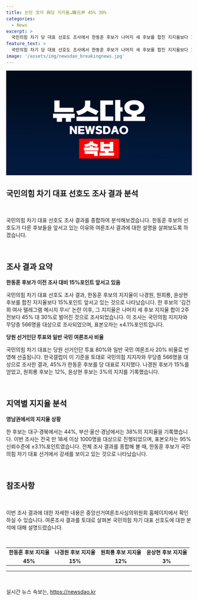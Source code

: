 ```yaml
---
title: 논란 文자 與당 지지율…韓元尹 45% 30%
categories:
  - News
excerpt: >
  국민의힘 차기 당 대표 선호도 조사에서 한동훈 후보가 나머지 세 후보를 합친 지지율보다 15%포인트 앞서고 있다는 여론조사 결과가 나왔다. 한 후보의 ‘김건희 여사 텔레그램 메시지 무시’ 논란 뒤 한 후보 지지율 대 나머지 세 후보 지지율 합이 2주 전에 비해 45% 대 30%로 증가했다. 이 기준을 토대로 국민의힘 지지자와 무당층 566명을 대상으로 조사한 결과 45%가 한 후보를 당 대표로 지지했다. 한 후보는 대구·경북에서는 44%, 부산·울산·경남에서는 38%의 지지율을 기록했다.
feature_text: >
  국민의힘 차기 당 대표 선호도 조사에서 한동훈 후보가 나머지 세 후보를 합친 지지율보다 15%포인트 앞서고 있다는 여론조사 결과가 나왔다. 한 후보의 ‘김건희 여사 텔레그램 메시지 무시’ 논란 뒤 한 후보 지지율 대 나머지 세 후보 지지율 합이 2주 전에 비해 45% 대 30%로 증가했다. 이 기준을 토대로 국민의힘 지지자와 무당층 566명을 대상으로 조사한 결과 45%가 한 후보를 당 대표로 지지했다. 한 후보는 대구·경북에서는 44%, 부산·울산·경남에서는 38%의 지지율을 기록했다.
image: '/assets/img/newsdao_breakingnews.jpg'
---
```


<p><img src="/assets/img/newsdao_breakingnews.jpg" alt="ontimetimes 속보" /></p>

<h2 data-ke-size="size20"><b>국민의힘 차기 대표 선호도 조사 결과 분석</b></h2>

<p data-ke-size="size16">&nbsp;</p>

<p>국민의힘 차기 대표 선호도 조사 결과를 종합하여 분석해보겠습니다. 한동훈 후보의 선호도가 다른 후보들을 앞서고 있는 이유와 여론조사 결과에 대한 설명을 살펴보도록 하겠습니다.</p>

<p data-ke-size="size16">&nbsp;</p>

<h2 data-ke-size="size26">조사 결과 요약</h2>

<p data-ke-size="size16"><b>한동훈 후보가 이전 조사 대비 15%포인트 앞서고 있음</b></p>

<p>국민의힘 차기 대표 선호도 조사 결과, 한동훈 후보의 지지율이 나경원, 원희룡, 윤상현 후보를 합친 지지율보다 15%포인트 앞서고 있는 것으로 나타났습니다. 한 후보의 '김건희 여사 텔레그램 메시지 무시' 논란 이후, 그 지지율은 나머지 세 후보 지지율 합이 2주 전보다 45% 대 30%로 벌어진 것으로 조사되었습니다. 이 조사는 국민의힘 지지자와 무당층 566명을 대상으로 조사되었으며, 표본오차는 ±4.1%포인트입니다.</p>

<p data-ke-size="size16"><b>당원 선거인단 투표와 일반 국민 여론조사 비율</b></p>

<p>국민의힘 차기 대표는 당원 선거인단 투표 80%와 일반 국민 여론조사 20% 비율로 반영해 선출됩니다. 한국갤럽이 이 기준을 토대로 국민의힘 지지자와 무당층 566명을 대상으로 조사한 결과, 45%가 한동훈 후보를 당 대표로 지지했다. 나경원 후보가 15%를 얻었고, 원희룡 후보는 12%, 윤상현 후보는 3%의 지지를 기록했습니다.</p>

<p data-ke-size="size16">&nbsp;</p>

<h2 data-ke-size="size26">지역별 지지율 분석</h2>

<p data-ke-size="size16"><b>영남권에서의 지지율 상황</b></p>

<p>한 후보는 대구·경북에서는 44%, 부산·울산·경남에서는 38%의 지지율을 기록했습니다. 이번 조사는 전국 만 18세 이상 1000명을 대상으로 진행되었으며, 표본오차는 95% 신뢰수준에 ±3.1%포인트였습니다. 전체 조사 결과를 종합해 볼 때, 한동훈 후보가 국민의힘 차기 대표 선거에서 강세를 보이고 있는 것으로 나타났습니다.</p>

<p data-ke-size="size16">&nbsp;</p>

<h2 data-ke-size="size26">참조사항</h2>

<p data-ke-size="size16">&nbsp;</p>

<p>이번 조사 결과에 대한 자세한 내용은 중앙선거여론조사심의위원회 홈페이지에서 확인하실 수 있습니다. 여론조사 결과를 토대로 살펴본 국민의힘 차기 대표 선호도에 대한 분석에 대해 설명드렸습니다.</p>

<p data-ke-size="size16">&nbsp;</p>

<table>
    <tbody>
        <tr>
            <td style="text-align: center; height: 17px;"><b>한동훈 후보 지지율</b></td>
            <td style="text-align: center; height: 17px;"><b>나경원 후보 지지율</b></td>
            <td style="text-align: center; height: 17px;"><b>원희룡 후보 지지율</b></td>
            <td style="text-align: center; height: 17px;"><b>윤상현 후보 지지율</b></td>
        </tr>
        <tr>
            <td style="text-align: center; height: 17px;"><b>45%</b></td>
            <td style="text-align: center; height: 17px;"><b>15%</b></td>
            <td style="text-align: center; height: 17px;"><b>12%</b></td>
            <td style="text-align: center; height: 17px;"><b>3%</b></td>
        </tr>
    </tbody>
</table>

<p data-ke-size="size16"></p>

<hr/>

<p data-ke-size="size16">&nbsp;</p>
실시간 뉴스 속보는, <a href="https://newsdao.kr" rel="dofollow">https://newsdao.kr</a>


